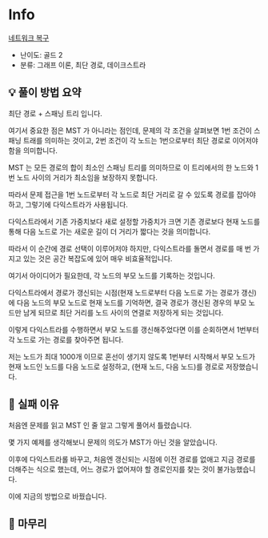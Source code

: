 # Info
[네트워크 복구](https://boj.kr/2211)

- 난이도: 골드 2
- 분류: 그래프 이론, 최단 경로, 데이크스트라

## 💡 풀이 방법 요약

최단 경로 + 스패닝 트리 입니다.

여기서 중요한 점은 MST 가 아니라는 점인데, 문제의 각 조건을 살펴보면 1번 조건이 스패닝 트래를 의미하는 것이고, 2번 조건이 각 노드는 1번으로부터 최단 경로로 이어저야 함을 의미합니다.

MST 는 모든 경로의 합이 최소인 스패닝 트리를 의미하므로 이 트리에서의 한 노드와 1번 노드 사이의 거리가 최소임을 보장하지 못합니다.

따라서 문제 접근을 1번 노드로부터 각 노드로 최단 거리로 갈 수 있도록 경로를 잡아야 하고, 그렇기에 다익스트라가 사용됩니다.

다익스트라에서 기존 가중치보다 새로 설정할 가중치가 크면 기존 경로보다 현재 노드를 통해 다음 노드로 가는 새로운 길이 더 거리가 짧다는 것을 의미합니다.

따라서 이 순간에 경로 선택이 이루어저야 하지만, 다익스트라를 돌면서 경로를 매 번 가지고 있는 것은 공간 복잡도에 있어 매우 비효율적입니다.

여기서 아이디어가 필요한데, 각 노드의 부모 노드를 기록하는 것입니다.

다익스트라에서 경로가 갱신되는 시점(현재 노드로부터 다음 노드로 가는 경로가 갱신)에 다음 노드의 부모 노드로 현재 노드를 기억하면, 결국 경로가 갱신된 경우의 부모 노드만 남게 되므로 최단 거리를 노드 사이의 연결로 저장하게 되는 것입니다.

이렇게 다익스트라를 수행하면서 부모 노드를 갱신해주었다면 이를 순회하면서 1번부터 각 노드로 가는 경로를 찾아주면 됩니다.

저는 노드가 최대 1000개 이므로 혼선이 생기지 않도록 1번부터 시작해서 부모 노드가 현재 노드인 노드를 다음 노드로 설정하고, (현재 노드, 다음 노드)를 경로로 저장했습니다.

## 👀 실패 이유

처음엔 문제를 읽고 MST 인 줄 알고 그렇게 풀어서 틀렸습니다.

몇 가지 예제를 생각해보니 문제의 의도가 MST가 아닌 것을 알았습니다.

이후에 다익스트라롤 바꾸고, 처음엔 갱신되는 시점에 이전 경로를 없애고 지금 경로를 더해주는 식으로 했는데, 어느 경로가 없어져야 할 경로인지를 찾는 것이 불가능했습니다.

이에 지금의 방법으로 바꿨습니다.

## 🙂 마무리
